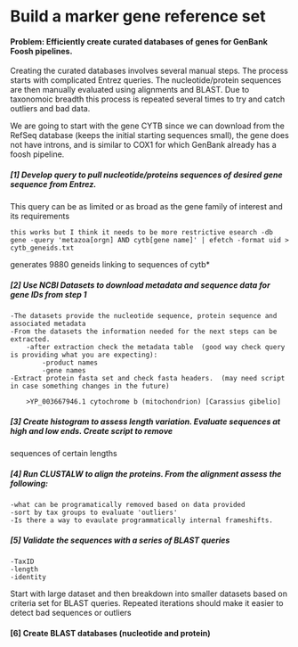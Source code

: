 # Build a marker gene reference set

#### Problem: Efficiently create curated databases of genes for GenBank Foosh pipelines. 

Creating the curated databases involves several manual steps.  The process starts with complicated Entrez queries.  The nucleotide/protein sequences are then manually evaluated using alignments and BLAST. Due to taxonomoic breadth this process is repeated several times to try and catch outliers and bad data. 

We are going to start with the gene CYTB since we can download from the RefSeq database (keeps the initial starting sequences small), the gene does not have introns, and is similar to COX1 for which GenBank already has a foosh pipeline. 

##### [1] Develop query to pull nucleotide/proteins sequences of desired gene sequence from Entrez. 
This query can be as limited or as broad as the gene family of interest and its requirements 

`this works but I think it needs to be more restrictive esearch -db gene -query 'metazoa[orgn] AND cytb[gene name]' | efetch -format uid > cytb_geneids.txt`

generates 9880 geneids linking to sequences of cytb*

##### [2] Use NCBI Datasets to download metadata and sequence data for gene IDs from step 1

	-The datasets provide the nucleotide sequence, protein sequence and associated metadata
	-From the datasets the information needed for the next steps can be extracted.
		-after extraction check the metadata table  (good way check query is providing what you are expecting):
			-product names
			-gene names
	-Extract protein fasta set and check fasta headers.  (may need script in case something changes in the future)
	
		>YP_003667946.1 cytochrome b (mitochondrion) [Carassius gibelio]
		
	
##### [3] Create histogram to assess length variation. Evaluate sequences at high and low ends. Create script to remove
sequences of certain lengths

##### [4] Run CLUSTALW to align the proteins.  From the alignment assess the following:
	
	-what can be programatically removed based on data provided
	-sort by tax groups to evaluate 'outliers'
	-Is there a way to evaulate programmatically internal frameshifts. 

##### [5] Validate the sequences with a series of BLAST queries

	-TaxID
	-length
	-identity
	
Start with large dataset and then breakdown into smaller datasets based on criteria set for BLAST queries.
Repeated iterations should make it easier to detect bad sequences or outliers

#### [6] Create BLAST databases (nucleotide and protein)
	
	
